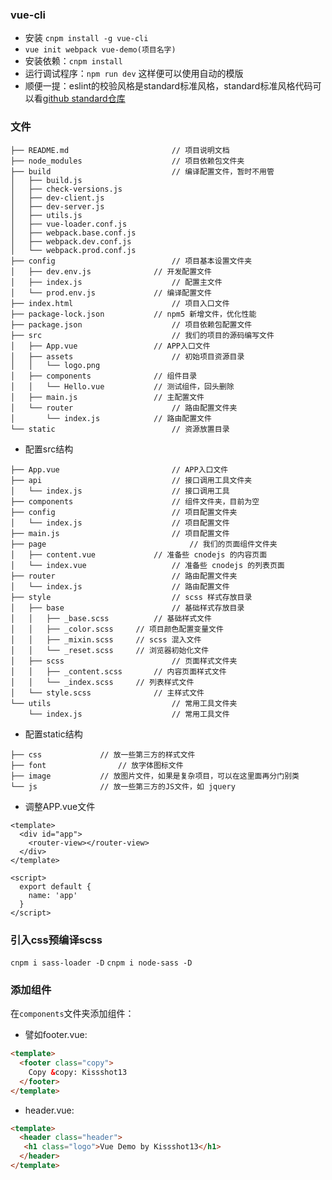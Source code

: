 ### vue-cli
 - 安装 `cnpm install -g vue-cli`
 - `vue init webpack vue-demo(项目名字)`
 -  安装依赖：`cnpm install`
 -  运行调试程序：`npm run dev` 这样便可以使用自动的模版 
 -  顺便一提：eslint的校验风格是standard标准风格，standard标准风格代码可以看[github standard仓库](https://github.com/feross/standard)
 
### 文件

```
├── README.md                       // 项目说明文档
├── node_modules                    // 项目依赖包文件夹
├── build                           // 编译配置文件，暂时不用管
│   ├── build.js
│   ├── check-versions.js
│   ├── dev-client.js
│   ├── dev-server.js
│   ├── utils.js
│   ├── vue-loader.conf.js
│   ├── webpack.base.conf.js
│   ├── webpack.dev.conf.js
│   └── webpack.prod.conf.js
├── config                          // 项目基本设置文件夹
│   ├── dev.env.js              // 开发配置文件
│   ├── index.js                    // 配置主文件
│   └── prod.env.js             // 编译配置文件
├── index.html                      // 项目入口文件
├── package-lock.json           // npm5 新增文件，优化性能
├── package.json                    // 项目依赖包配置文件
├── src                             // 我们的项目的源码编写文件
│   ├── App.vue                 // APP入口文件
│   ├── assets                      // 初始项目资源目录
│   │   └── logo.png
│   ├── components              // 组件目录
│   │   └── Hello.vue           // 测试组件，回头删除
│   ├── main.js                 // 主配置文件
│   └── router                      // 路由配置文件夹
│       └── index.js            // 路由配置文件
└── static                          // 资源放置目录
```

- 配置src结构

```
├── App.vue                         // APP入口文件
├── api                             // 接口调用工具文件夹
│   └── index.js                    // 接口调用工具
├── components                      // 组件文件夹，目前为空
├── config                          // 项目配置文件夹
│   └── index.js                    // 项目配置文件
├── main.js                         // 项目配置文件
├── page                                // 我们的页面组件文件夹
│   ├── content.vue             // 准备些 cnodejs 的内容页面
│   └── index.vue                   // 准备些 cnodejs 的列表页面
├── router                          // 路由配置文件夹
│   └── index.js                    // 路由配置文件
├── style                           // scss 样式存放目录
│   ├── base                        // 基础样式存放目录
│   │   ├── _base.scss          // 基础样式文件
│   │   ├── _color.scss     // 项目颜色配置变量文件
│   │   ├── _mixin.scss     // scss 混入文件
│   │   └── _reset.scss     // 浏览器初始化文件
│   ├── scss                        // 页面样式文件夹
│   │   ├── _content.scss       // 内容页面样式文件
│   │   └── _index.scss     // 列表样式文件
│   └── style.scss              // 主样式文件
└── utils                           // 常用工具文件夹
    └── index.js                    // 常用工具文件
```
- 配置static结构

```
├── css             // 放一些第三方的样式文件
├── font                // 放字体图标文件
├── image           // 放图片文件，如果是复杂项目，可以在这里面再分门别类
└── js              // 放一些第三方的JS文件，如 jquery
```
- 调整APP.vue文件

```
<template>
  <div id="app">
    <router-view></router-view>
  </div>
</template>

<script>
  export default {
    name: 'app'
  }
</script>
```

### 引入css预编译scss
`cnpm i sass-loader -D`
`cnpm i node-sass -D`

### 添加组件
在`components`文件夹添加组件：
 - 譬如footer.vue:
 ```html
 <template>
   <footer class="copy">
     Copy &copy: Kissshot13
   </footer>
</template>
```
 - header.vue:
  ```html
 <template>
    <header class="header">
     <h1 class="logo">Vue Demo by Kissshot13</h1>
    </header>
</template>
  ```






  
 